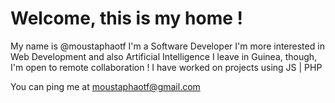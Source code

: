 # Welcome, this is my home !
My name is @moustaphaotf
I'm a Software Developer
I'm more interested in Web Development and also Artificial Intelligence
I leave in Guinea, though, I'm open to remote collaboration !
I have worked on projects using JS | PHP

You can ping me at moustaphaotf@gmail.com